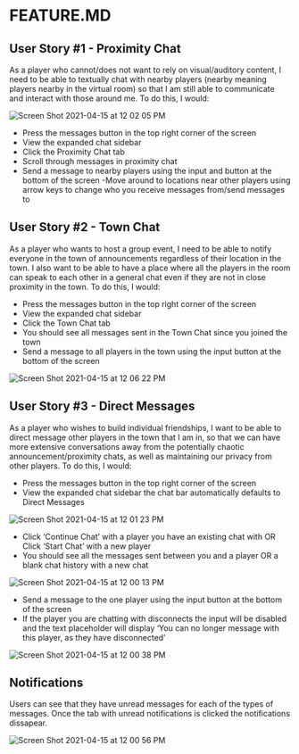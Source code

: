# FEATURE.MD

## User Story #1 - Proximity Chat

As a player who cannot/does not want to rely on visual/auditory content, I need to be able to textually chat with nearby players (nearby meaning players nearby in the virtual room) so that I am still able to communicate and interact with those around me. To do this, I would:

![Screen Shot 2021-04-15 at 12 02 05 PM](https://user-images.githubusercontent.com/32179812/114901185-8dac9680-9de2-11eb-84e4-71fb2d524023.png)

- Press the messages button in the top right corner of the screen
- View the expanded chat sidebar
- Click the Proximity Chat tab
- Scroll through messages in proximity chat
- Send a message to nearby players using the input and button at the bottom of the screen
  -Move around to locations near other players using arrow keys to change who you receive messages from/send messages to

## User Story #2 - Town Chat

As a player who wants to host a group event, I need to be able to notify everyone in the town of announcements regardless of their location in the town. I also want to be able to have a place where all the players in the room can speak to each other in a general chat even if they are not in close proximity in the town. To do this, I would:

- Press the messages button in the top right corner of the screen
- View the expanded chat sidebar
- Click the Town Chat tab
- You should see all messages sent in the Town Chat since you joined the town
- Send a message to all players in the town using the input button at the bottom of the screen

![Screen Shot 2021-04-15 at 12 06 22 PM](https://user-images.githubusercontent.com/32179812/114901691-0b70a200-9de3-11eb-98c5-b50f71c5c17d.png)


## User Story #3 - Direct Messages

As a player who wishes to build individual friendships, I want to be able to direct message other players in the town that I am in, so that we can have more extensive conversations away from the potentially chaotic announcement/proximity chats, as well as maintaining our privacy from other players. To do this, I would:

- Press the messages button in the top right corner of the screen
- View the expanded chat sidebar the chat bar automatically defaults to Direct Messages

![Screen Shot 2021-04-15 at 12 01 23 PM](https://user-images.githubusercontent.com/32179812/114901434-cd737e00-9de2-11eb-8710-347ae4d5725f.png)

- Click ‘Continue Chat’ with a player you have an existing chat with OR Click ‘Start Chat’ with a new player
- You should see all the messages sent between you and a player OR a blank chat history with a new chat

![Screen Shot 2021-04-15 at 12 00 13 PM](https://user-images.githubusercontent.com/32179812/114901504-db290380-9de2-11eb-9f64-677b68638f51.png)

- Send a message to the one player using the input button at the bottom of the screen
- If the player you are chatting with disconnects the input will be disabled and the text placeholder will display ‘You can no longer message with this player, as they have disconnected’

![Screen Shot 2021-04-15 at 12 00 38 PM](https://user-images.githubusercontent.com/32179812/114901521-e11ee480-9de2-11eb-9965-82b6805776ad.png)

## Notifications

Users can see that they have unread messages for each of the types of messages. Once the tab with unread notifications is clicked the notifications dissapear. 

![Screen Shot 2021-04-15 at 12 00 56 PM](https://user-images.githubusercontent.com/32179812/114901291-a87f0b00-9de2-11eb-9a86-32cbf74b35f1.png)
